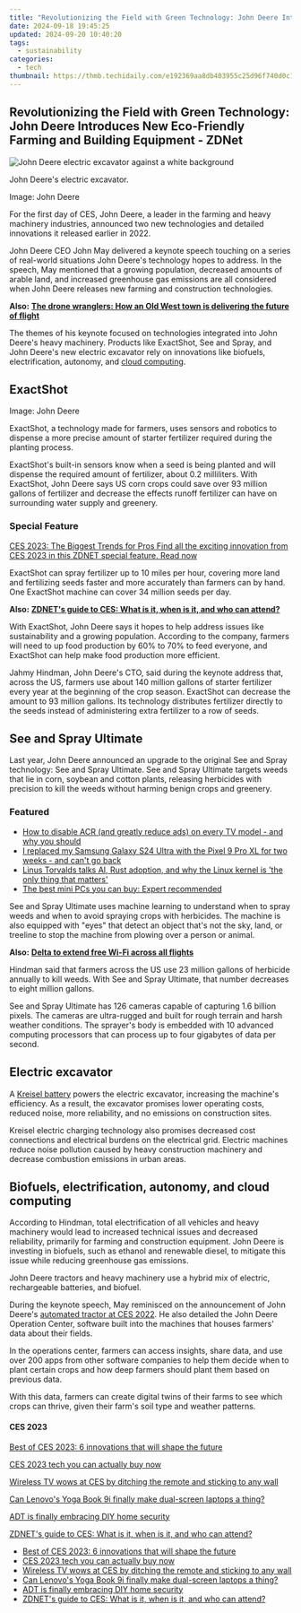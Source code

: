 ```yaml
---
title: "Revolutionizing the Field with Green Technology: John Deere Introduces New Eco-Friendly Farming and Building Equipment - ZDNet"
date: 2024-09-18 19:45:25
updated: 2024-09-20 10:40:20
tags:
  - sustainability
categories:
  - tech
thumbnail: https://thmb.techidaily.com/e192369aa8db403955c25d96f740d0c112baa081fae25bd46e53089bd06505df.png
---
```


## Revolutionizing the Field with Green Technology: John Deere Introduces New Eco-Friendly Farming and Building Equipment - ZDNet

![John Deere electric excavator against a white background](https://www.zdnet.com/a/img/resize/a07c49f5c3b26c6d73f02eabbb7008880c33e4ed/2023/01/04/ce6e4488-f454-4169-8e3f-480253b44dc6/excavatorblue.jpg?auto=webp&width=1280)

John Deere's electric excavator.

Image: John Deere

For the first day of CES, John Deere, a leader in the farming and heavy machinery industries, announced two new technologies and detailed innovations it released earlier in 2022.

John Deere CEO John May delivered a keynote speech touching on a series of real-world situations John Deere's technology hopes to address. In the speech, May mentioned that a growing population, decreased amounts of arable land, and increased greenhouse gas emissions are all considered when John Deere releases new farming and construction technologies.

**Also:** [**The drone wranglers: How an Old West town is delivering the future of flight**](https://www.zdnet.com/in-depth/innovation/the-drone-wranglers-how-the-most-authentic-old-west-town-in-the-us-is-delivering-the-future-of-flight/)

The themes of his keynote focused on technologies integrated into John Deere's heavy machinery. Products like ExactShot, See and Spray, and John Deere's new electric excavator rely on innovations like biofuels, electrification, autonomy, and [cloud computing](https://www.zdnet.com/article/what-is-cloud-computing-everything-you-need-to-know-about-the-cloud/).

## ExactShot

Image: John Deere

ExactShot, a technology made for farmers, uses sensors and robotics to dispense a more precise amount of starter fertilizer required during the planting process.

ExactShot's built-in sensors know when a seed is being planted and will dispense the required amount of fertilizer, about 0.2 milliliters. With ExactShot, John Deere says US corn crops could save over 93 million gallons of fertilizer and decrease the effects runoff fertilizer can have on surrounding water supply and greenery.

### Special Feature

[CES 2023: The Biggest Trends for Pros Find all the exciting innovation from CES 2023 in this ZDNET special feature.  Read now](https://www.zdnet.com/topic/ces-2023-the-biggest-trends-for-pros/)

ExactShot can spray fertilizer up to 10 miles per hour, covering more land and fertilizing seeds faster and more accurately than farmers can by hand. One ExactShot machine can cover 34 million seeds per day.

**Also:** [**ZDNET's guide to CES: What is it, when is it, and who can attend?**](https://www.zdnet.com/article/zdnets-guide-to-ces-what-is-it-and-who-can-attend/)

With ExactShot, John Deere says it hopes to help address issues like sustainability and a growing population. According to the company, farmers will need to up food production by 60% to 70% to feed everyone, and ExactShot can help make food production more efficient.

Jahmy Hindman, John Deere's CTO, said during the keynote address that, across the US, farmers use about 140 million gallons of starter fertilizer every year at the beginning of the crop season. ExactShot can decrease the amount to 93 million gallons. Its technology distributes fertilizer directly to the seeds instead of administering extra fertilizer to a row of seeds. 

## See and Spray Ultimate

Last year, John Deere announced an upgrade to the original See and Spray technology: See and Spray Ultimate. See and Spray Ultimate targets weeds that lie in corn, soybean and cotton plants, releasing herbicides with precision to kill the weeds without harming benign crops and greenery.

### Featured

* [How to disable ACR (and greatly reduce ads) on every TV model - and why you should](https://www.zdnet.com/article/how-to-disable-acr-and-greatly-reduce-ads-on-every-tv-model-and-why-you-should/)
* [I replaced my Samsung Galaxy S24 Ultra with the Pixel 9 Pro XL for two weeks - and can't go back](https://www.zdnet.com/article/i-replaced-my-samsung-galaxy-s24-ultra-with-the-pixel-9-pro-xl-for-two-weeks-and-cant-go-back/)
* [Linus Torvalds talks AI, Rust adoption, and why the Linux kernel is 'the only thing that matters'](https://www.zdnet.com/article/linus-torvalds-talks-ai-rust-adoption-and-why-the-linux-kernel-is-the-only-thing-that-matters/)
* [The best mini PCs you can buy: Expert recommended](https://www.zdnet.com/article/best-mini-pc/)

See and Spray Ultimate uses machine learning to understand when to spray weeds and when to avoid spraying crops with herbicides. The machine is also equipped with "eyes" that detect an object that's not the sky, land, or treeline to stop the machine from plowing over a person or animal.

**Also:** [**Delta to extend free Wi-Fi across all flights**](https://www.zdnet.com/home-and-office/networking/delta-to-extend-free-wi-fi-across-all-flights/)

Hindman said that farmers across the US use 23 million gallons of herbicide annually to kill weeds. With See and Spray Ultimate, that number decreases to eight million gallons.

See and Spray Ultimate has 126 cameras capable of capturing 1.6 billion pixels. The cameras are ultra-rugged and built for rough terrain and harsh weather conditions. The sprayer's body is embedded with 10 advanced computing processors that can process up to four gigabytes of data per second.

## Electric excavator 

A [Kreisel battery](https://www.kreiselelectric.com/) powers the electric excavator, increasing the machine's efficiency. As a result, the excavator promises lower operating costs, reduced noise, more reliability, and no emissions on construction sites. 

Kreisel electric charging technology also promises decreased cost connections and electrical burdens on the electrical grid. Electric machines reduce noise pollution caused by heavy construction machinery and decrease combustion emissions in urban areas.

## Biofuels, electrification, autonomy, and cloud computing

According to Hindman, total electrification of all vehicles and heavy machinery would lead to increased technical issues and decreased reliability, primarily for farming and construction equipment. John Deere is investing in biofuels, such as ethanol and renewable diesel, to mitigate this issue while reducing greenhouse gas emissions. 

John Deere tractors and heavy machinery use a hybrid mix of electric, rechargeable batteries, and biofuel.

During the keynote speech, May reminisced on the announcement of John Deere's [automated tractor at CES 2022](https://www.deere.com/en/news/all-news/autonomous-tractor-reveal/). He also detailed the John Deere Operation Center, software built into the machines that houses farmers' data about their fields. 

In the operations center, farmers can access insights, share data, and use over 200 apps from other software companies to help them decide when to plant certain crops and how deep farmers should plant them based on previous data.

With this data, farmers can create digital twins of their farms to see which crops can thrive, given their farm's soil type and weather patterns.

#### CES 2023

[Best of CES 2023: 6 innovations that will shape the future](https://www.zdnet.com/article/best-of-ces-2023-innovations-that-will-shape-the-future/ "Best of CES 2023: 6 innovations that will shape the future")

[CES 2023 tech you can actually buy now](https://www.zdnet.com/article/ces-2023-tech-you-can-buy/ "CES 2023 tech you can actually buy now")

[Wireless TV wows at CES by ditching the remote and sticking to any wall](https://www.zdnet.com/article/groundbreaking-wireless-tv-ditches-the-remote-and-sticks-to-any-wall-without-a-mount/ "Wireless TV wows at CES by ditching the remote and sticking to any wall")

[Can Lenovo's Yoga Book 9i finally make dual-screen laptops a thing?](https://www.zdnet.com/article/can-lenovos-yoga-book-9i-finally-make-dual-screen-laptops-a-thing/ "Can Lenovo's Yoga Book 9i finally make dual-screen laptops a thing?")

[ADT is finally embracing DIY home security](https://www.zdnet.com/article/adt-is-finally-embracing-diy-home-security/ "ADT is finally embracing DIY home security")

[ZDNET's guide to CES: What is it, when is it, and who can attend?](https://www.zdnet.com/article/zdnets-guide-to-ces-2024-what-is-it-and-who-can-attend/ "ZDNET's guide to CES: What is it, when is it, and who can attend?")

* [Best of CES 2023: 6 innovations that will shape the future](https://www.zdnet.com/article/best-of-ces-2023-innovations-that-will-shape-the-future/ "Best of CES 2023: 6 innovations that will shape the future")
* [CES 2023 tech you can actually buy now](https://www.zdnet.com/article/ces-2023-tech-you-can-buy/ "CES 2023 tech you can actually buy now")
* [Wireless TV wows at CES by ditching the remote and sticking to any wall](https://www.zdnet.com/article/groundbreaking-wireless-tv-ditches-the-remote-and-sticks-to-any-wall-without-a-mount/ "Wireless TV wows at CES by ditching the remote and sticking to any wall")
* [Can Lenovo's Yoga Book 9i finally make dual-screen laptops a thing?](https://www.zdnet.com/article/can-lenovos-yoga-book-9i-finally-make-dual-screen-laptops-a-thing/ "Can Lenovo's Yoga Book 9i finally make dual-screen laptops a thing?")
* [ADT is finally embracing DIY home security](https://www.zdnet.com/article/adt-is-finally-embracing-diy-home-security/ "ADT is finally embracing DIY home security")
* [ZDNET's guide to CES: What is it, when is it, and who can attend?](https://www.zdnet.com/article/zdnets-guide-to-ces-2024-what-is-it-and-who-can-attend/ "ZDNET's guide to CES: What is it, when is it, and who can attend?")

<ins class="adsbygoogle"
     style="display:block"
     data-ad-format="autorelaxed"
     data-ad-client="ca-pub-7571918770474297"
     data-ad-slot="1223367746"></ins>



<ins class="adsbygoogle"
     style="display:block"
     data-ad-client="ca-pub-7571918770474297"
     data-ad-slot="8358498916"
     data-ad-format="auto"
     data-full-width-responsive="true"></ins>
